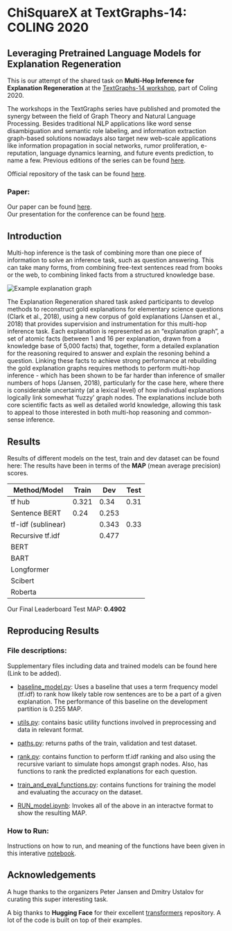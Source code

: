 # ChiSquareX at TextGraphs-14: COLING 2020

## Leveraging Pretrained Language Models for Explanation Regeneration  
This is our attempt of the shared task on **Multi-Hop Inference for Explanation Regeneration** at the [TextGraphs-14 workshop](https://sites.google.com/view/textgraphs2020), part of Coling 2020.  

The workshops in the TextGraphs series have published and promoted the synergy between the field of Graph Theory and Natural Language Processing. Besides traditional NLP applications like word sense disambiguation and semantic role labeling, and information extraction graph-based solutions nowadays also target new web-scale applications like information propagation in social networks, rumor proliferation, e-reputation, language dynamics learning, and future events prediction, to name a few.  Previous editions of the series can be found [here](http://textgraphs.org/).

Official repository of the task can be found [here](https://github.com/cognitiveailab/tg2020task).

### Paper:  
Our paper can be found [here]().  
Our presentation for the conference can be found [here]().

## Introduction  
Multi-hop inference is the task of combining more than one piece of information to solve an inference task, such as question answering. This can take many forms, from combining free-text sentences read from books or the web, to combining linked facts from a structured knowledge base.  

![Example explanation graph](https://raw.githubusercontent.com/dchandak99/tg2020task/master/images/example-girl-eating-apple.jpg)  

The Explanation Regeneration shared task asked participants to develop methods to reconstruct gold explanations for elementary science questions (Clark et al., 2018), using a new corpus of gold explanations (Jansen et al., 2018) that provides supervision and instrumentation for this multi-hop inference task. Each explanation is represented as an “explanation graph”, a set of atomic facts (between 1 and 16 per explanation, drawn from a knowledge base of 5,000 facts) that, together, form a detailed explanation for the reasoning required to answer and explain the resoning behind a question. Linking these facts to achieve strong performance at rebuilding the gold explanation graphs requires methods to perform multi-hop inference - which has been shown to be far harder than inference of smaller numbers of hops (Jansen, 2018), particularly for the case here, where there is considerable uncertainty (at a lexical level) of how individual explanations logically link somewhat ‘fuzzy’ graph nodes. The explanations include both core scientific facts as well as detailed world knowledge, allowing this task to appeal to those interested in both multi-hop reasoning and common-sense inference.  

## Results  
Results of different models on the test, train and dev dataset can be found here:
The results have been in terms of the **MAP** (mean average precision) scores.  

|  Method/Model    | Train     | Dev    | Test     | 
|------------------|-----------|--------|----------|
|    tf hub        |     0.321 |   0.34 |     0.31 |
|Sentence BERT     |     0.24  |  0.253 |          |
|tf-idf (sublinear)|           |  0.343 |     0.33 |
| Recursive tf.idf |           |  0.477 |          |
|    BERT          |           |        |          |
|    BART          |           |        |          |
|   Longformer     |           |        |          |
|    Scibert       |           |        |          |
|    Roberta       |           |        |          |

Our Final Leaderboard Test MAP: **0.4902**

## Reproducing Results  
### File descriptions:  
Supplementary files including data and trained models can be found here (Link to be added).  
- [baseline_model.py](baseline_model.py):  Uses a baseline that uses a term frequency model (tf.idf) to rank how likely table row sentences are to be a part of a given explanation. The performance of this baseline on the development partition is 0.255 MAP.  

- [utils.py](utils.py):  contains basic utility functions involved in preprocessing and data in relevant format.  

- [paths.py](paths.py):  returns paths of the train, validation and test dataset.  

- [rank.py](rank.py):  contains function to perform tf.idf ranking and also using the recursive variant to simulate hops amongst graph nodes.  Also, has functions to rank the predicted explanations for each question.  

- [train_and_eval_functions.py](train_and_eval_functions.py):  contains functions for training the model and evaluating the accuracy on the dataset.  

- [RUN_model.ipynb](RUN_model.ipynb):  Invokes all of the above in an interactve format to show the resulting MAP.  

### How to Run:  
Instructions on how to run, and meaning of the functions have been given in this interative [notebook](RUN_model.ipynb).

## Acknowledgements  
A huge thanks to the organizers Peter Jansen and Dmitry Ustalov for curating this super interesting task.  

A big thanks to **Hugging Face** for their excellent [transformers](https://github.com/huggingface/transformers) repository. A lot of the code is built on top of their examples.
